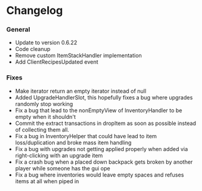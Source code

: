 # Changelog

### General
- Update to version 0.6.22
- Code cleanup
- Remove custom ItemStackHandler implementation
- Add ClientRecipesUpdated event

### Fixes
- Make iterator return an empty iterator instead of null
- Added UpgradeHandlerSlot, this hopefully fixes a bug where upgrades randomly stop working
- Fix a bug that lead to the nonEmptyView of InventoryHandler to be empty when it shouldn't
- Commit the extract transactions in dropItem as soon as possible instead of collecting them all.
- Fix a bug in InventoryHelper that could have lead to item loss/duplication and broke mass item handling
- Fix a bug with upgrades not getting applied properly when added via right-clicking with an upgrade item
- Fix a crash bug when a placed down backpack gets broken by another player while someone has the gui ope
- Fix a bug where inventories would leave empty spaces and refuses items at all when piped in